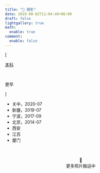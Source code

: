 ```yaml
---
title: "📸 摄影"
date: 2019-08-02T11:04:49+08:00
draft: false
lightgallery: true
math:
  enable: true
comment:
  enable: false
---
```


<div class="nav-tab">
  <p class="bord">[</p>
  <a href="../photo"><p class="not">本科</p></a>&nbsp;
  <p class="now">更早</p>
  <p class="bord">]</p>
</div>

- 关中，2020-07
- 新疆，2019-07
- 宁波，2017-09
- 北京，2014-07
- 西安
- 江苏
- 厦门

<center><br><br>🔐<br>更多照片搬运中</center>